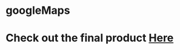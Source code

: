# googleMaps

<h1>Check out the final product <a href="https://mshehan.github.io/googleMaps/map.html" target="_blank">Here</a></h1>
